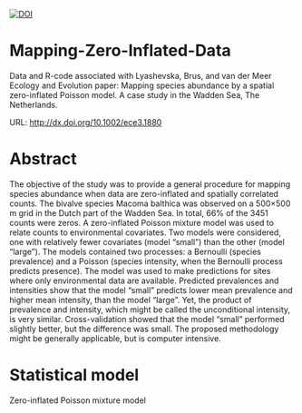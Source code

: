 [![DOI](https://zenodo.org/badge/DOI/10.5281/zenodo.33776.svg)](https://doi.org/10.5281/zenodo.33776)

# Mapping-Zero-Inflated-Data
Data and R-code associated with Lyashevska, Brus, and van der Meer Ecology and Evolution paper: Mapping species abundance by a spatial zero-inflated Poisson model. A case study in the Wadden Sea, The Netherlands.

URL: http://dx.doi.org/10.1002/ece3.1880 

# Abstract

The objective of the study was to provide a general procedure for mapping species abundance when data are zero-inflated and spatially correlated counts. The bivalve species Macoma balthica was observed on a 500×500 m grid in the Dutch part of the Wadden Sea. In total, 66% of the 3451 counts were zeros. A zero-inflated Poisson mixture model was used to relate counts to environmental covariates. Two models were considered, one with relatively fewer covariates (model “small”) than the other (model “large”). The models contained two processes: a Bernoulli (species prevalence) and a Poisson (species intensity, when the Bernoulli process predicts presence). The model was used to make predictions for sites where only environmental data are available. Predicted prevalences and intensities show that the model “small” predicts lower mean prevalence and higher mean intensity, than the model “large”. Yet, the product of prevalence and intensity, which might be called the unconditional intensity, is very similar. Cross-validation showed that the model “small” performed slightly better, but the difference was small. The proposed methodology might be generally applicable, but is computer intensive.

# Statistical model
Zero-inflated Poisson mixture model  
